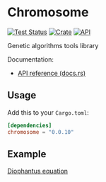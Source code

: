 # Chromosome

[![Test Status](https://github.com/burbokop/chromosome/workflows/Rust/badge.svg?event=push)](https://github.com/burbokop/chromosome/actions)
[![Crate](https://img.shields.io/crates/v/chromosome.svg)](https://crates.io/crates/chromosome)
[![API](https://docs.rs/chromosome/badge.svg)](https://docs.rs/chromosome)

Genetic algorithms tools library

Documentation:
-   [API reference (docs.rs)](https://docs.rs/chromosome)

## Usage

Add this to your `Cargo.toml`:

```toml
[dependencies]
chromosome = "0.0.10"
```

## Example
[Diophantus equation](https://github.com/burbokop/chromosome/blob/master/tests/diophantus_equation.rs)
